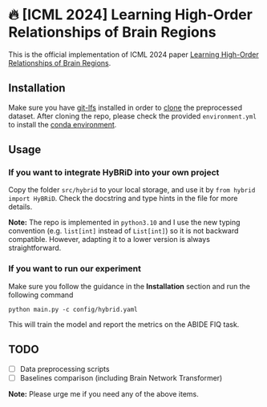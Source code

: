 # 🔥 [ICML 2024] Learning High-Order Relationships of Brain Regions

This is the official implementation of ICML 2024 paper [Learning High-Order Relationships of Brain Regions](https://arxiv.org/abs/2312.02203).


## Installation
Make sure you have [git-lfs](https://git-lfs.com/) installed in order to [clone](https://docs.github.com/en/repositories/creating-and-managing-repositories/cloning-a-repository) the preprocessed dataset.
After cloning the repo, please check the provided `environment.yml` to install the [conda environment](https://conda.io/projects/conda/en/latest/user-guide/tasks/manage-environments.html#creating-an-environment-from-an-environment-yml-file).

## Usage
### If you want to integrate HyBRiD into your own project
Copy the folder `src/hybrid` to your local storage, and use it by `from hybrid import HyBRiD`. Check the docstring and type hints in the file for more details.

**Note:**
The repo is implemented in `python3.10` and I use the new typing convention (e.g. `list[int]` instead of `List[int]`) so it is not backward compatible. However, adapting it to a lower version is always straightforward.

### If you want to run our experiment
Make sure you follow the guidance in the **Installation** section and run the following command
```shell
python main.py -c config/hybrid.yaml
```
This will train the model and report the metrics on the ABIDE FIQ task.


## TODO
- [ ] Data preprocessing scripts
- [ ] Baselines comparison (including Brain Network Transformer)

**Note:**
Please urge me if you need any of the above items.
